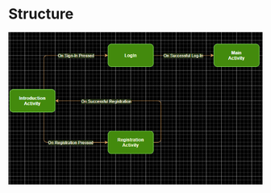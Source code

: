 # Structure
  
   ![Image of Activity Navigation](https://github.com/DarraghMurray/CS4084_Project/blob/master/ActivityDiagram.png)
